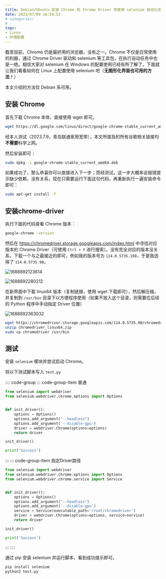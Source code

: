 ```yaml
---
title: Debian/Ubuntu 安装 Chrome 和 Chrome Driver 并使用 selenium 自动化测试
date: 2023/07/09 16:54:53
# categories:
# - 
tags:
- Linux
- 环境配置
---
```


截至目前，Chrome 仍是最好用的浏览器，没有之一。Chrome 不仅是日常使用的利器，通过 Chrome Driver 驱动和 selenium 等工具包，在执行自动任务中也是一绝。相信大家对 selenium 在 Windows 的配置使用已经有所了解了，下面就让我们看看如何在 Linux 上配置使用 selenium 吧（**无图形化界面也可用的方法！**）

本文介绍的方法仅 Debian 系可用。

## 安装 Chrome

首先下载 Chrome 本体，直接使用 wget 即可。

```bash
wget https://dl.google.com/linux/direct/google-chrome-stable_current_amd64.deb
```

经本人测试（2023.7.9，青岛联通家用宽带），本文所提及的所有谷歌相关链接均**不需要**科学上网。

然后安装即可：

```bash
sudo dpkg -i google-chrome-stable_current_amd64.deb
```

如果成功了，那么恭喜你可以直接进入下一步；而经测试，这一步大概率会报错提示缺少依赖，没有关系，现在只需要运行下面这句代码，再重新执行一遍安装命令即可：

```bash
sudo apt-get install -f
```

## 安装chrome-driver

执行下面的代码查看 Chrome 版本：

```bash
google-chrome -version
```

然后在 <https://chromedriver.storage.googleapis.com/index.html> 中寻找对应版本的 Chrome Driver（可使用 `Ctrl + F` 进行搜索）。没有完全对应的版本没关系，下载一个与之最接近的即可，例如我的版本号为 `114.0.5735.198`，于是我选择了 `114.0.5735.90`。

![1688892123614](https://cdn.yixiangzhilv.com/images/27c7574bbda34678488e91cf63dbf86a.png)

![1688892280212](https://cdn.yixiangzhilv.com/images/81139191d41e09324a8321ffc8fd6af2.png)

在新界面中下载 linux64 版本（复制链接，使用 wget 下载即可），然后解压缩，并复制到 `/usr/bin` 目录下以方便程序使用（如果不放入这个目录，则需要在后续的 Python 程序中手动指定 Driver 位置）

![1688892363032](https://cdn.yixiangzhilv.com/images/fc3bb2ca62da4677e9a5b1571a7d2445.png)

```bash
wget https://chromedriver.storage.googleapis.com/114.0.5735.90/chromedriver_linux64.zip
unzip chromedriver_linux64.zip
sudo cp chromedriver /usr/bin
```

## 测试

安装 `selenium` 模块并尝试启动 Chrome。

将以下测试脚本写入 `test.py`

:::: code-group
::: code-group-item 普通

```python
from selenium import webdriver
from selenium.webdriver.chrome.options import Options


def init_driver():
    options = Options()
    options.add_argument("--headless")
    options.add_argument('--disable-gpu')
    driver = webdriver.Chrome(options=options)
    return driver

init_driver()

print('Success')
```

:::
::: code-group-item 指定Driver路径

```python
from selenium import webdriver
from selenium.webdriver.chrome.options import Options
from selenium.webdriver.chrome.service import Service


def init_driver():
    options = Options()
    options.add_argument("--headless")
    options.add_argument('--disable-gpu')
    service = Service(executable_path='/root/chromedriver')
    driver = webdriver.Chrome(options=options, service=service)
    return driver

init_driver()

print('Success')
```

:::
::::

通过 pip 安装 selenium 并运行脚本，看到成功提示即可。

```bash
pip install selenium
python3 test.py
```
